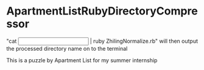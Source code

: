 ApartmentListRubyDirectoryCompressor
====================================
"cat <Input File Name Here> | ruby ZhilingNormalize.rb" will then output the processed directory name on to the terminal

This is a puzzle by Apartment List for my summer internship

